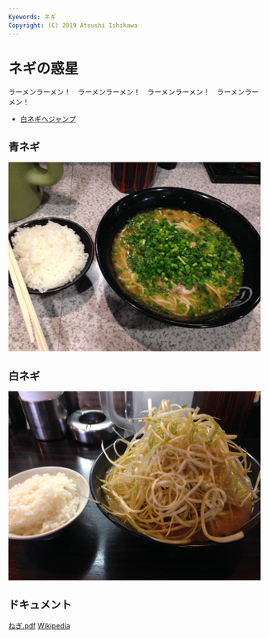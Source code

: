 ```yaml
---
Kyewords: ネギ
Copyright: (C) 2019 Atsushi Ishikawa
---
```


# ネギの惑星

ラーメンラーメン！　ラーメンラーメン！　ラーメンラーメン！　ラーメンラーメン！　

* [白ネギへジャンプ](#white)

## 青ネギ

![青ネギ](./green_negi.jpg)

## <span id="white">白ネギ</span>

![](white_negi.jpg)

## ドキュメント
[ねぎ.pdf](ねぎ.pdf)
[Wikipedia](https://ja.wikipedia.org/wiki/%E3%83%8D%E3%82%AE)